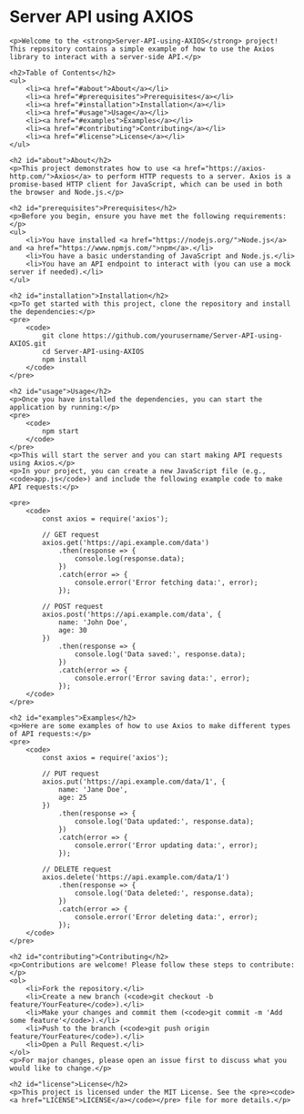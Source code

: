 <!DOCTYPE html>
<html lang="en">
<head>
    <meta charset="UTF-8">
    <meta name="viewport" content="width=device-width, initial-scale=1.0">
    <title>Server API using AXIOS</title>
</head>
<body>
    <h1>Server API using AXIOS</h1>
    
    <p>Welcome to the <strong>Server-API-using-AXIOS</strong> project! This repository contains a simple example of how to use the Axios library to interact with a server-side API.</p>

    <h2>Table of Contents</h2>
    <ul>
        <li><a href="#about">About</a></li>
        <li><a href="#prerequisites">Prerequisites</a></li>
        <li><a href="#installation">Installation</a></li>
        <li><a href="#usage">Usage</a></li>
        <li><a href="#examples">Examples</a></li>
        <li><a href="#contributing">Contributing</a></li>
        <li><a href="#license">License</a></li>
    </ul>

    <h2 id="about">About</h2>
    <p>This project demonstrates how to use <a href="https://axios-http.com/">Axios</a> to perform HTTP requests to a server. Axios is a promise-based HTTP client for JavaScript, which can be used in both the browser and Node.js.</p>

    <h2 id="prerequisites">Prerequisites</h2>
    <p>Before you begin, ensure you have met the following requirements:</p>
    <ul>
        <li>You have installed <a href="https://nodejs.org/">Node.js</a> and <a href="https://www.npmjs.com/">npm</a>.</li>
        <li>You have a basic understanding of JavaScript and Node.js.</li>
        <li>You have an API endpoint to interact with (you can use a mock server if needed).</li>
    </ul>

    <h2 id="installation">Installation</h2>
    <p>To get started with this project, clone the repository and install the dependencies:</p>
    <pre>
        <code>
            git clone https://github.com/yourusername/Server-API-using-AXIOS.git
            cd Server-API-using-AXIOS
            npm install
        </code>
    </pre>

    <h2 id="usage">Usage</h2>
    <p>Once you have installed the dependencies, you can start the application by running:</p>
    <pre>
        <code>
            npm start
        </code>
    </pre>
    <p>This will start the server and you can start making API requests using Axios.</p>
    <p>In your project, you can create a new JavaScript file (e.g., <code>app.js</code>) and include the following example code to make API requests:</p>

    <pre>
        <code>
            const axios = require('axios');

            // GET request
            axios.get('https://api.example.com/data')
                .then(response => {
                    console.log(response.data);
                })
                .catch(error => {
                    console.error('Error fetching data:', error);
                });

            // POST request
            axios.post('https://api.example.com/data', {
                name: 'John Doe',
                age: 30
            })
                .then(response => {
                    console.log('Data saved:', response.data);
                })
                .catch(error => {
                    console.error('Error saving data:', error);
                });
        </code>
    </pre>

    <h2 id="examples">Examples</h2>
    <p>Here are some examples of how to use Axios to make different types of API requests:</p>
    <pre>
        <code>
            const axios = require('axios');

            // PUT request
            axios.put('https://api.example.com/data/1', {
                name: 'Jane Doe',
                age: 25
            })
                .then(response => {
                    console.log('Data updated:', response.data);
                })
                .catch(error => {
                    console.error('Error updating data:', error);
                });

            // DELETE request
            axios.delete('https://api.example.com/data/1')
                .then(response => {
                    console.log('Data deleted:', response.data);
                })
                .catch(error => {
                    console.error('Error deleting data:', error);
                });
        </code>
    </pre>

    <h2 id="contributing">Contributing</h2>
    <p>Contributions are welcome! Please follow these steps to contribute:</p>
    <ol>
        <li>Fork the repository.</li>
        <li>Create a new branch (<code>git checkout -b feature/YourFeature</code>).</li>
        <li>Make your changes and commit them (<code>git commit -m 'Add some feature'</code>).</li>
        <li>Push to the branch (<code>git push origin feature/YourFeature</code>).</li>
        <li>Open a Pull Request.</li>
    </ol>
    <p>For major changes, please open an issue first to discuss what you would like to change.</p>

    <h2 id="license">License</h2>
    <p>This project is licensed under the MIT License. See the <pre><code><a href="LICENSE">LICENSE</a></code></pre> file for more details.</p>
</body>
</html>
